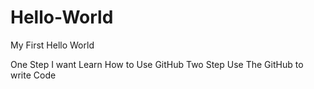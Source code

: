 # Hello-World
My First Hello World

One Step
 I want Learn How to Use GitHub
Two Step
 Use The GitHub to write Code
